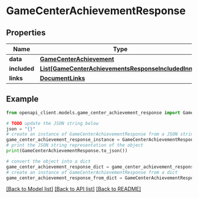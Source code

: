 # GameCenterAchievementResponse


## Properties

Name | Type | Description | Notes
------------ | ------------- | ------------- | -------------
**data** | [**GameCenterAchievement**](GameCenterAchievement.md) |  | 
**included** | [**List[GameCenterAchievementsResponseIncludedInner]**](GameCenterAchievementsResponseIncludedInner.md) |  | [optional] 
**links** | [**DocumentLinks**](DocumentLinks.md) |  | 

## Example

```python
from openapi_client.models.game_center_achievement_response import GameCenterAchievementResponse

# TODO update the JSON string below
json = "{}"
# create an instance of GameCenterAchievementResponse from a JSON string
game_center_achievement_response_instance = GameCenterAchievementResponse.from_json(json)
# print the JSON string representation of the object
print(GameCenterAchievementResponse.to_json())

# convert the object into a dict
game_center_achievement_response_dict = game_center_achievement_response_instance.to_dict()
# create an instance of GameCenterAchievementResponse from a dict
game_center_achievement_response_from_dict = GameCenterAchievementResponse.from_dict(game_center_achievement_response_dict)
```
[[Back to Model list]](../README.md#documentation-for-models) [[Back to API list]](../README.md#documentation-for-api-endpoints) [[Back to README]](../README.md)


